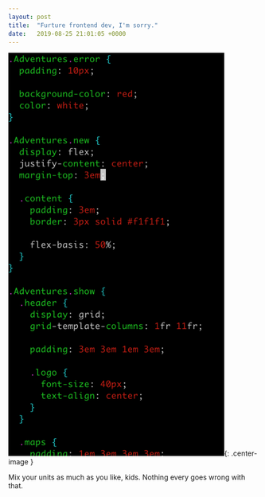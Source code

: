 ```yaml
---
layout: post
title:  "Furture frontend dev, I'm sorry."
date:   2019-08-25 21:01:05 +0000
---
```


![Mixed units](/assets/mixed_units.png){: .center-image }

Mix your units as much as you like, kids. Nothing every goes wrong with that.
